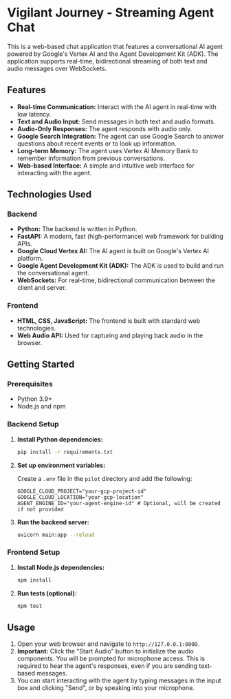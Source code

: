 # Vigilant Journey - Streaming Agent Chat

This is a web-based chat application that features a conversational AI agent powered by Google's Vertex AI and the Agent Development Kit (ADK). The application supports real-time, bidirectional streaming of both text and audio messages over WebSockets.

## Features

*   **Real-time Communication:** Interact with the AI agent in real-time with low latency.
*   **Text and Audio Input:** Send messages in both text and audio formats.
*   **Audio-Only Responses:** The agent responds with audio only.
*   **Google Search Integration:** The agent can use Google Search to answer questions about recent events or to look up information.
*   **Long-term Memory:** The agent uses Vertex AI Memory Bank to remember information from previous conversations.
*   **Web-based Interface:** A simple and intuitive web interface for interacting with the agent.

## Technologies Used

### Backend

*   **Python:** The backend is written in Python.
*   **FastAPI:** A modern, fast (high-performance) web framework for building APIs.
*   **Google Cloud Vertex AI:** The AI agent is built on Google's Vertex AI platform.
*   **Google Agent Development Kit (ADK):** The ADK is used to build and run the conversational agent.
*   **WebSockets:** For real-time, bidirectional communication between the client and server.

### Frontend

*   **HTML, CSS, JavaScript:** The frontend is built with standard web technologies.
*   **Web Audio API:** Used for capturing and playing back audio in the browser.

## Getting Started

### Prerequisites

*   Python 3.9+
*   Node.js and npm

### Backend Setup

1.  **Install Python dependencies:**

    ```bash
    pip install -r requirements.txt
    ```

2.  **Set up environment variables:**

    Create a `.env` file in the `pilot` directory and add the following:

    ```
    GOOGLE_CLOUD_PROJECT="your-gcp-project-id"
    GOOGLE_CLOUD_LOCATION="your-gcp-location"
    AGENT_ENGINE_ID="your-agent-engine-id" # Optional, will be created if not provided
    ```

3.  **Run the backend server:**

    ```bash
    uvicorn main:app --reload
    ```

### Frontend Setup

1.  **Install Node.js dependencies:**

    ```bash
    npm install
    ```

2.  **Run tests (optional):**

    ```bash
    npm test
    ```

## Usage

1.  Open your web browser and navigate to `http://127.0.0.1:8000`.
2.  **Important:** Click the "Start Audio" button to initialize the audio components. You will be prompted for microphone access. This is required to hear the agent's responses, even if you are sending text-based messages.
3.  You can start interacting with the agent by typing messages in the input box and clicking "Send", or by speaking into your microphone.
